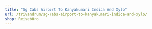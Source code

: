 ```yaml
---
title: "Sg Cabs Airport To Kanyakumari Indica And Xylo"
url: /trivandrum/sg-cabs-airport-to-kanyakumari-indica-and-xylo/
shop: Reisebüro
---
```

